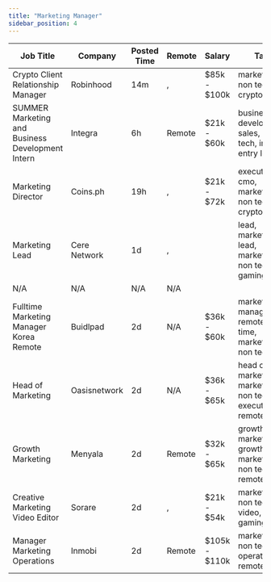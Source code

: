 ```yaml
---
title: "Marketing Manager"
sidebar_position: 4
---
```


| Job Title | Company | Posted Time | Remote | Salary | Tags | Apply Link |
|-----------|---------|-------------|--------|--------|------|------------|
| Crypto Client Relationship Manager | Robinhood | 14m | , | $85k - $100k | marketing, non tech, crypto | [Apply](https://web3.career/crypto-client-relationship-manager-robinhood/116181) |
| SUMMER Marketing and Business Development Intern | Integra | 6h | Remote | $21k - $60k | business development, sales, non tech, intern, entry level | [Apply](https://web3.career/summer-marketing-and-business-development-intern-integra/95750) |
| Marketing Director | Coins.ph | 19h | , | $21k - $72k | executive, cmo, marketing, non tech, crypto | [Apply](https://web3.career/marketing-director-coins/115396) |
| Marketing Lead | Cere Network | 1d | , |  | lead, marketing lead, marketing, non tech, gaming | [Apply](https://web3.career/marketing-lead-cere-network/78887) |
| N/A | N/A | N/A | N/A |  |  | [Apply](https://web3.career/metana) |
| Fulltime Marketing Manager Korea Remote | Buidlpad | 2d | N/A | $36k - $60k | marketing manager, remote, full time, marketing, non tech | [Apply](https://web3.career/full-time-marketing-manager-korea-remote-buidlpad/114531) |
| Head of Marketing | Oasisnetwork | 2d | N/A | $36k - $65k | head of marketing, marketing, non tech, executive, remote | [Apply](https://web3.career/head-of-marketing-oasisnetwork/73767) |
| Growth Marketing | Menyala | 2d | Remote | $32k - $65k | growth marketing, growth, marketing, non tech, remote | [Apply](https://web3.career/growth-marketing-menyala/114228) |
| Creative Marketing Video Editor | Sorare | 2d | , | $21k - $54k | marketing, non tech, video, gaming | [Apply](https://web3.career/creative-marketing-video-editor-sorare/114227) |
| Manager Marketing Operations | Inmobi | 2d | Remote | $105k - $110k | marketing, non tech, operations, remote | [Apply](https://web3.career/manager-marketing-operations-inmobi/99742) |
